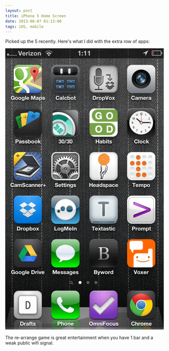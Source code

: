 ```yaml
---
layout: post
title: iPhone 5 Home Screen
date: 2013-06-07 01:13:00
tags: iOS, mobile
---
```


Picked up the 5 recently. Here's what I did with the extra row of apps:

![iphone-screenshot](/assets/images/2013-06-07-01.11.32.png)

The re-arrange game is great entertainment when you have 1 bar and a weak public wifi signal.
